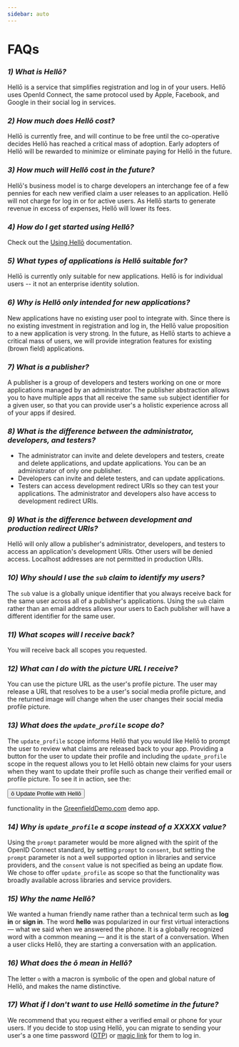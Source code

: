 ```yaml
---
sidebar: auto
---
```


# FAQs

<div id="faqs">
<!-- FAQs should be below this -->


### *1) What is Hellō?* 

Hellō is a service that simplifies registration and log in of your users. Hellō uses OpenId Connect, the same protocol used by Apple, Facebook, and Google in their social log in services. 

### *2) How much does Hellō cost?*

Hellō is currently free, and will continue to be free until the co-operative decides Hellō has reached a critical mass of adoption. Early adopters of Hellō will be rewarded to minimize or eliminate paying for Hellō in the future.

### *3) How much will Hellō cost in the future?*

Hellō's business model is to charge developers an interchange fee of a few pennies for each new verified claim a user releases to an application. Hellō will not charge for log in or for active users. As Hellō starts to generate revenue in excess of expenses, Hellō will lower its fees.

### *4) How do I get started using Hellō?*

Check out the [Using Hellō](/documentation/using-hello.html#_1-app-registration) documentation. 


### *5) What types of applications is Hellō suitable for?*

Hellō is currently only suitable for new applications. Hellō is for individual users -- it not an enterprise identity solution.

### *6) Why is Hellō only intended for new applications?*

New applications have no existing user pool to integrate with. Since there is no existing investment in registration and log in, the Hellō value proposition to a new application is very strong. In the future, as Hellō starts to achieve a critical mass of users, we will provide integration features for existing (brown field) applications.

### *7) What is a publisher?*

A publisher is a group of developers and testers working on one or more applications managed by an administrator. The publisher abstraction allows you to have multiple apps that all receive the same `sub` subject identifier for a given user, so that you can provide user's a holistic experience across all of your apps if desired.

### *8) What is the difference between the administrator, developers, and testers?*

- The administrator can invite and delete developers and testers, create and delete applications, and update applications. You can be an administrator of only one publisher.
- Developers can invite and delete testers, and can update applications.
- Testers can access development redirect URIs so they can test your applications. The administrator and developers also have access to development redirect URIs.

### *9) What is the difference between development and production redirect URIs?*

Hellō will only allow a publisher's administrator, developers, and testers to access an application's development URIs. Other users will be denied access. Localhost addresses are not permitted in production URIs.

### *10) Why should I use the `sub` claim to identify my users?*

The `sub` value is a globally unique identifier that you always receive back for the same user across all of a publisher's applications. Using the `sub` claim rather than an email address allows your users to Each publisher will have a different identifier for the same user.

### *11) What scopes will I receive back?*

You will receive back all scopes you requested.

### *12) What can I do with the picture URL I receive?*

You can use the picture URL as the user's profile picture. The user may release a URL that resolves to be a user's social media profile picture, and the returned image will change when the user changes their social media profile picture. 

### *13) What does the `update_profile` scope do?*

The `update_profile` scope informs Hellō that you would like Hellō to prompt the user to review what claims are released back to your app. Providing a button for the user to update their profile and including the `update_profile` scope in the request allows you to let Hellō obtain new claims for your users when they want to update their profile such as change their verified email or profile picture. To see it in action, see the:

<button class="hello-btn-light">ō Update Profile with Hellō</button> 

functionality in the [GreenfieldDemo.com](https://greenfielddemo.com) demo app.

### *14) Why is `update_profile` a scope instead of a XXXXX value?*

Using the `prompt` parameter would be more aligned with the spirit of the OpenID Connect standard, by setting `prompt` to `consent`, but setting the `prompt` parameter is not a well supported option in libraries and service providers, and the `consent` value is not specified as being an update flow. We chose to offer `update_profile` as scope so that the functionality was broadly available across libraries and service providers.


### *15) Why the name Hellō?*
We wanted a human friendly name rather than a technical term such as **log in** or **sign in**. The word **hello** was popularized in our first virtual interactions — what we said when we answered the phone. It is a globally recognized word with a common meaning — and it is the start of a conversation. When a user clicks Hellō, they are starting a conversation with an application. 

### *16) What does the ō mean in Hellō?*

The letter `o` with a macron is symbolic of the open and global nature of Hellō, and makes the name distinctive.

### *17) What if I don't want to use Hellō sometime in the future?*

We recommend that you request either a verified email or phone for your users. If you decide to stop using Hellō, you can migrate to sending your user's a one time password ([OTP](https://en.wikipedia.org/wiki/One-time_password)) or [magic link](https://postmarkapp.com/blog/magic-links) for them to log in.

<!-- FAQs should be above this -->
</div>
